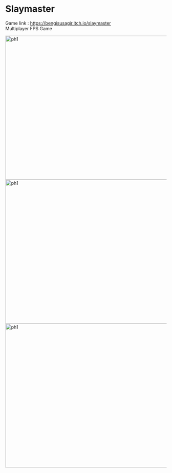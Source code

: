 # Slaymaster

Game link : https://bengisusagir.itch.io/slaymaster <br/>
Multiplayer FPS Game

<img src="https://media.licdn.com/dms/image/D4D22AQGlpcxsdpHoOg/feedshare-shrink_2048_1536/0/1697107338722?e=1701302400&v=beta&t=EuHgIidU418KsGoMfm05POF8Tg897WV1cVfbZXO0R5s" alt="ph1" width="720" height="450">
<img src="https://media.licdn.com/dms/image/D4D22AQGFOQw3r4hIoA/feedshare-shrink_2048_1536/0/1697107338814?e=1701302400&v=beta&t=JJ5uS9_aQefC8grX8QzqXOJD3E7itSDDWbnQgFmmPgE" alt="ph1" width="720" height="450">
<img src="https://media.licdn.com/dms/image/D4D22AQGdIqYaE6_fRQ/feedshare-shrink_2048_1536/0/1697107339018?e=1701302400&v=beta&t=EW4FG0MjFXLu5ed6Dx2-mWPMmyZgwfyjtN9duyvM_F4" alt="ph1" width="720" height="450">

